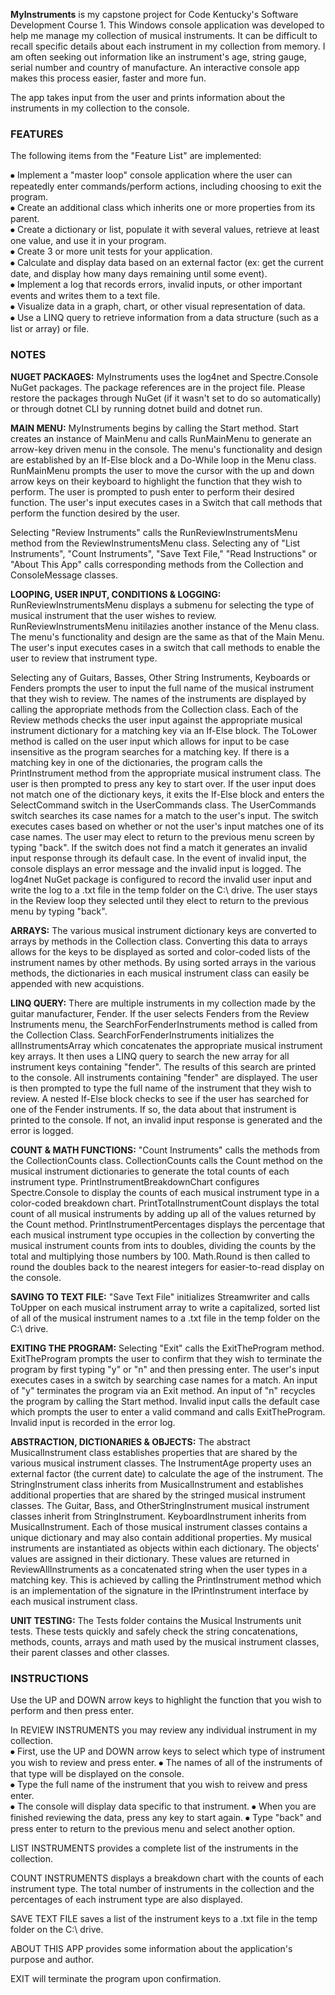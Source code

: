 **MyInstruments** is my capstone project for Code Kentucky's Software Development Course 1. 
This Windows console application was developed to help me manage my collection of musical instruments. 
It can be difficult to recall specific details about each instrument in my collection from memory. 
I am often seeking out information like an instrument's age, string gauge, serial number and country of manufacture. 
An interactive console app makes this process easier, faster and more fun.

The app takes input from the user and prints information about the instruments in my collection to the console.

### FEATURES
The following items from the "Feature List" are implemented:

⦁ Implement a "master loop" console application where the user can repeatedly enter commands/perform actions, including choosing to exit the program.  
⦁ Create an additional class which inherits one or more properties from its parent.  
⦁ Create a dictionary or list, populate it with several values, retrieve at least one value, and use it in your program.  
⦁ Create 3 or more unit tests for your application.  
⦁ Calculate and display data based on an external factor (ex: get the current date, and display how many days remaining until some event).  
⦁ Implement a log that records errors, invalid inputs, or other important events and writes them to a text file.  
⦁ Visualize data in a graph, chart, or other visual representation of data.  
⦁ Use a LINQ query to retrieve information from a data structure (such as a list or array) or file.  

### NOTES
**NUGET PACKAGES:** MyInstruments uses the log4net and Spectre.Console NuGet packages.
The package references are in the project file.
Please restore the packages through NuGet (if it wasn't set to do so automatically) or through dotnet CLI by running dotnet build and dotnet run. 

**MAIN MENU:** MyInstruments begins by calling the Start method.
Start creates an instance of MainMenu and calls RunMainMenu to generate an arrow-key driven menu in the console. 
The menu's functionality and design are established by an If-Else block and a Do-While loop in the Menu class.
RunMainMenu prompts the user to move the cursor with the up and down arrow keys on their keyboard to highlight the function that they wish to perform.
The user is prompted to push enter to perform their desired function.
The user's input executes cases in a Switch that call methods that perform the function desired by the user.

Selecting "Review Instruments" calls the RunReviewInstrumentsMenu method from the ReviewInstrumentsMenu class.
Selecting any of "List Instruments", "Count Instruments", "Save Text File," "Read Instructions" or "About This App" calls corresponding methods from the Collection and ConsoleMessage classes.

**LOOPING, USER INPUT, CONDITIONS & LOGGING:** RunReviewInstrumentsMenu displays a submenu for selecting the type of musical instrument that the user wishes to review.
RunReviewInstrumentsMenu initilazies another instance of the Menu class.
The menu's functionality and design are the same as that of the Main Menu.
The user's input executes cases in a switch that call methods to enable the user to review that instrument type.

Selecting any of Guitars, Basses, Other String Instruments, Keyboards or Fenders prompts the user to input the full name of the musical instrument that they wish to review.
The names of the instruments are displayed by calling the appropriate methods from the Collection class.
Each of the Review methods checks the user input against the appropriate musical instrument dictionary for a matching key via an If-Else block.
The ToLower method is called on the user input which allows for input to be case insensitive as the program searches for a matching key.
If there is a matching key in one of the dictionaries, the program calls the PrintInstrument method from the appropriate musical instrument class.
The user is then prompted to press any key to start over.
If the user input does not match one of the dictionary keys, it exits the If-Else block and enters the SelectCommand switch in the UserCommands class. 
The UserCommands switch searches its case names for a match to the user's input.
The switch executes cases based on whether or not the user's input matches one of its case names.
The user may elect to return to the previous menu screen by typing "back".
If the switch does not find a match it generates an invalid input response through its default case.
In the event of invalid input, the console displays an error message and the invalid input is logged.
The log4net NuGet package is configured to record the invalid user input and write the log to a .txt file in the temp folder on the C:\ drive.
The user stays in the Review loop they selected until they elect to return to the previous menu by typing "back".

**ARRAYS:** The various musical instrument dictionary keys are converted to arrays by methods in the Collection class.
Converting this data to arrays allows for the keys to be displayed as sorted and color-coded lists of the instrument names by other methods.
By using sorted arrays in the various methods, the dictionaries in each musical instrument class can easily be appended with new acquistions.

**LINQ QUERY:** There are multiple instruments in my collection made by the guitar manufacturer, Fender.
If the user selects Fenders from the Review Instruments menu, the SearchForFenderInstruments method is called from the Collection Class.
SearchForFenderInstruments initializes the allInstrumentsArray which concatenates the appropriate musical instrument key arrays.
It then uses a LINQ query to search the new array for all instrument keys containing "fender".
The results of this search are printed to the console.
All instruments containing "fender" are displayed.
The user is then prompted to type the full name of the instrument that they wish to review.
A nested If-Else block checks to see if the user has searched for one of the Fender instruments.
If so, the data about that instrument is printed to the console.
If not, an invalid input response is generated and the error is logged.

**COUNT & MATH FUNCTIONS:** "Count Instruments" calls the methods from the CollectionCounts class.
CollectionCounts calls the Count method on the musical instrument dictionaries to generate the total counts of each instrument type.
PrintInstrumentBreakdownChart configures Spectre.Console to display the counts of each musical instrument type in a color-coded breakdown chart.
PrintTotalInstrumentCount displays the total count of all musical instruments by adding up all of the values returned by the Count method.
PrintInstrumentPercentages displays the percentage that each musical instrument type occupies in the collection by converting the musical instrument counts from ints to doubles, dividing the counts by the total and multiplying those numbers by 100.
Math.Round is then called to round the doubles back to the nearest integers for easier-to-read display on the console.

**SAVING TO TEXT FILE:** "Save Text File" initializes Streamwriter and calls ToUpper on each musical instrument array to write a capitalized, sorted list of all of the musical instrument names to a .txt file in the temp folder on the C:\ drive.

**EXITING THE PROGRAM:** Selecting "Exit" calls the ExitTheProgram method.
ExitTheProgram prompts the user to confirm that they wish to terminate the program by first typing "y" or "n" and then pressing enter.
The user's input executes cases in a switch by searching case names for a match.
An input of "y" terminates the program via an Exit method.
An input of "n" recycles the program by calling the Start method.
Invalid input calls the default case which prompts the user to enter a valid command and calls ExitTheProgram.
Invalid input is recorded in the error log.

**ABSTRACTION, DICTIONARIES & OBJECTS:** The abstract MusicalInstrument class establishes properties that are shared by the various musical instrument classes. 
The InstrumentAge property uses an external factor (the current date) to calculate the age of the instrument. 
The StringInstrument class inherits from MusicalInstrument and establishes additional properties that are shared by the stringed musical instrument classes. 
The Guitar, Bass, and OtherStringInstrument musical instrument classes inherit from StringInstrument.
KeyboardInstrument inherits from MusicalInstrument.
Each of those musical instrument classes contains a unique dictionary and may also contain additional properties. 
My musical instruments are instantiated as objects within each dictionary. 
The objects' values are assigned in their dictionary. 
These values are returned in ReviewAllInstruments as a concatenated string when the user types in a matching key. 
This is achieved by calling the PrintInstrument method which is an implementation of the signature in the IPrintInstrument interface by each musical instrument class.

**UNIT TESTING:** The Tests folder contains the Musical Instruments unit tests. 
These tests quickly and safely check the string concatenations, methods, counts, arrays and math used by the musical instrument classes, their parent classes and other classes.

### INSTRUCTIONS
Use the UP and DOWN arrow keys to highlight the function that you wish to perform and then press enter.

In REVIEW INSTRUMENTS you may review any individual instrument in my collection.    
⦁ First, use the UP and DOWN arrow keys to select which type of instrument you wish to review and press enter. 
⦁ The names of all of the instruments of that type will be displayed on the console.    
⦁ Type the full name of the instrument that you wish to reivew and press enter.  
⦁ The console will display data specific to that instrument. 
⦁ When you are finished reviewing the data, press any key to start again.
⦁ Type "back" and press enter to return to the previous menu and select another option.

LIST INSTRUMENTS provides a complete list of the instruments in the collection.

COUNT INSTRUMENTS displays a breakdown chart with the counts of each instrument type.
The total number of instruments in the collection and the percentages of each instrument type are also displayed.

SAVE TEXT FILE saves a list of the instrument keys to a .txt file in the temp folder on the C:\ drive.  

ABOUT THIS APP provides some information about the application's purpose and author.

EXIT will terminate the program upon confirmation.

